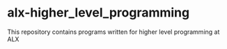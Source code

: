 # alx-higher_level_programming
This repository contains programs written for higher level programming at ALX
